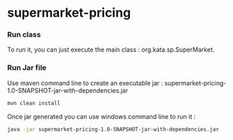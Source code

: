 # supermarket-pricing



### Run class

To run it, you can just execute the main class : org.kata.sp.SuperMarket.

### Run Jar file

Use maven command line to create an executable jar : supermarket-pricing-1.0-SNAPSHOT-jar-with-dependencies.jar

```bash
mvn clean install
```

Once jar generated you can use windows command line to run it :

```bash
java -jar supermarket-pricing-1.0-SNAPSHOT-jar-with-dependencies.jar
```
